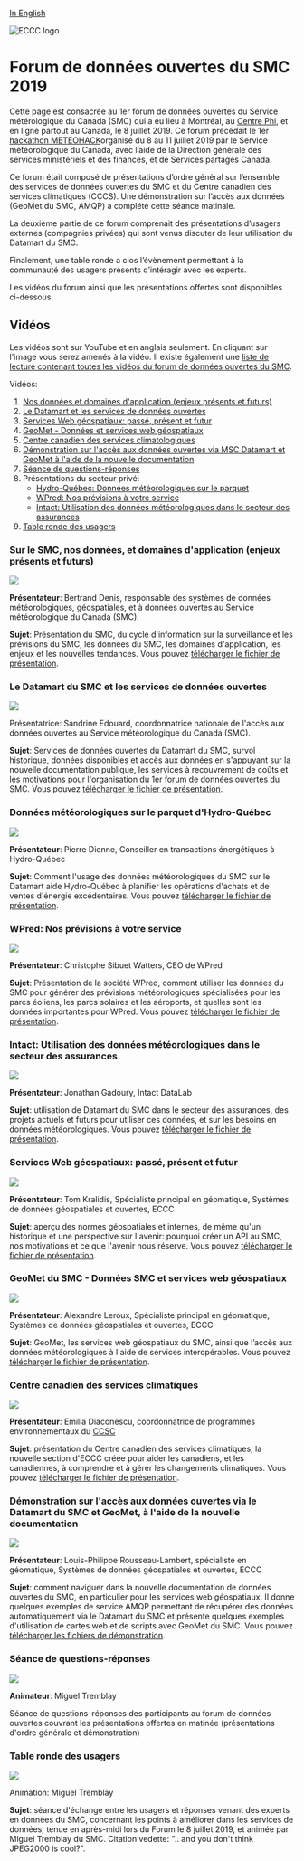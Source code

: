 [In English](open-data-forum-2019_en.md)

![ECCC logo](../img_eccc-logo.png)

# Forum de données ouvertes du SMC 2019

Cette page est consacrée au 1er forum de données ouvertes du Service métérologique du Canada (SMC) qui a eu lieu à Montréal, au [Centre Phi](https://phi-centre.com/), et en ligne partout au Canada, le 8 juillet 2019. Ce forum précédait le 1er [hackathon METEOHACK](hackaton-METEOHACK-2019_fr.md)organisé du 8 au 11 juillet 2019 par le Service météorologique du Canada, avec l’aide de la Direction générale des services ministériels et des finances, et de Services partagés Canada.

Ce forum était composé de présentations d’ordre général sur l’ensemble des services de données ouvertes du SMC et du Centre canadien des services climatiques (CCCS). Une démonstration sur l’accès aux données (GeoMet du SMC, AMQP) a complété cette séance matinale.

La deuxième partie de ce forum comprenait des présentations d’usagers externes (compagnies privées) qui sont venus discuter de leur utilisation du Datamart du SMC.

Finalement, une table ronde a clos l’évènement permettant à la communauté des usagers présents d’intéragir avec les experts.

Les vidéos du forum ainsi que les présentations offertes sont disponibles ci-dessous.

## Vidéos

Les vidéos sont sur YouTube et en anglais seulement. En cliquant sur l'image vous serez amenés à la vidéo. Il existe également une [liste de lecture contenant toutes les vidéos du forum de données ouvertes du SMC](https://www.youtube.com/playlist?list=PLK5qFJYquwatnQNIlPEHfLLyhLYL3Q9b-).

Vidéos:
1. [Nos données et domaines d'application (enjeux présents et futurs)](#sur-le-smc-nos-donn%C3%A9es-et-domaines-dapplication-enjeux-presents-et-futurs)
2. [Le Datamart et les services de données ouvertes](#repository-file-structure)
3. [Services Web géospatiaux: passé, présent et futur](#services-web-g%C3%A9ospatiaux-pass%C3%A9-pr%C3%A9sent-et-futur)
4. [GeoMet - Données et services web géospatiaux](#geomet-du-smc-donn%C3%A9es-smc-et-services-web-g%C3%A9ospatiaux)
9. [Centre canadien des services climatologiques](#centre-canadien-des-services-climatologiques)
5. [Démonstration sur l'accès aux données ouvertes via MSC Datamart et GeoMet à l'aide de la nouvelle documentation](#d%C3%A9monstration-sur-lacc%C3%A8s-aux-donn%C3%A9es-ouvertes-via-msc-datamart-et-geomet-%C3%A0-laide-de-la-nouvelle-documentation)
6. [Séance de questions-réponses](#s%C3%A9ance-de-questions-r%C3%A9ponses)
7. Présentations du secteur privé:
    * [Hydro-Québec: Données météorologiques sur le parquet](#donn%C3%A9es-m%C3%A9t%C3%A9orologiques-sur-le-parquet-dhydro-qu%C3%A9bec)
    * [WPred: Nos prévisions à votre service](#wpred-nos-pr%C3%A9visions-%C3%A0-votre-service)
    * [Intact: Utilisation des données météorologiques dans le secteur des assurances](#utilisation-des-donn%C3%A9es-m%C3%A9t%C3%A9orologiques-dans-le-secteur-des-assurances)
8. [Table ronde des usagers](#table-ronde-des-usagers-forum-des-donn%C3%A9es-ouvertes)

### Sur le SMC, nos données, et domaines d'application (enjeux présents et futurs)

[![](http://collaboration.cmc.ec.gc.ca/cmc/cmos/public_doc/events/forum_2019/bertrand-denis.png)](http://www.youtube.com/watch?v=IgNc3TxnrIA "SMC, données et domaines d'application")

**Présentateur**: Bertrand Denis, responsable des systèmes de données météorologiques, géospatiales, et à données ouvertes au Service météorologique du Canada (SMC). 

**Sujet**: Présentation du SMC, du cycle d'information sur la surveillance et les prévisions du SMC, les données du SMC, les domaines d'application, les enjeux et les nouvelles tendances. Vous pouvez [télécharger le fichier de présentation](http://collaboration.cmc.ec.gc.ca/cmc/cmos/meteohack/presentations/forum_msc-cccs/MSC_challenges_BertrandDenis.pdf).

### Le Datamart du SMC et les services de données ouvertes

[![](images/sandrine-edouard.png)](http://www.youtube.com/watch?v=RSGI0HqVB2s "Le Datamart du SMC et les services de données ouvertes")

Présentatrice: Sandrine Edouard,  coordonnatrice nationale de l'accès aux données ouvertes au Service météorologique du Canada (SMC). 

**Sujet**: Services de données ouvertes du Datamart du SMC, survol historique, données disponibles et accès aux données en s'appuyant sur la nouvelle documentation publique, les services à recouvrement de coûts et les motivations pour l'organisation du 1er forum de données ouvertes du SMC. Vous pouvez [télécharger le fichier de présentation](http://collaboration.cmc.ec.gc.ca/cmc/cmos/meteohack/presentations/forum_msc-cccs/MSC-Datamart-OpenData_SandrineEdouard.pdf).


### Données météorologiques sur le parquet d'Hydro-Québec

[![](images/hydro-quebec.png)](http://www.youtube.com/watch?v=p8aAEz_WIkE "Données météorologiques sur le parquet d'Hydro-Québec")

**Présentateur**: Pierre Dionne, Conseiller en transactions énergétiques à Hydro-Québec

**Sujet**: Comment l'usage des données météorologiques du SMC sur le Datamart aide Hydro-Québec à planifier les opérations d'achats et de ventes d'énergie excédentaires. Vous pouvez [télécharger le fichier de présentation](http://collaboration.cmc.ec.gc.ca/cmc/cmos/meteohack/presentations/forum_external-users/Presentation-DataMart%20-Pierre%20Dionne%20En.pptx).

### WPred: Nos prévisions à votre service  

[![](images/wpred.png)](http://www.youtube.com/watch?v=ufX4t2WNVts "WPred: Nos prévisions à votre service")

**Présentateur**: Christophe Sibuet Watters, CEO de WPred

**Sujet**: Présentation de la société WPred, comment utiliser les données du SMC pour générer des prévisions météorologiques spécialisées pour les parcs éoliens, les parcs solaires et les aéroports, et quelles sont les données importantes pour WPred. Vous pouvez [télécharger le fichier de présentation](http://collaboration.cmc.ec.gc.ca/cmc/cmos/meteohack/presentations/forum_external-users/WPred_Presentation_EN_Hackaton.pptx).

### Intact: Utilisation des données météorologiques dans le secteur des assurances 

[![](images/intact.png)](http://www.youtube.com/watch?v=vlotXiwHwD8 "Utilisation des données météorologiques dans le secteur des assurances")

**Présentateur**: Jonathan Gadoury, Intact DataLab

**Sujet**: utilisation de Datamart du SMC dans le secteur des assurances, des projets actuels et futurs pour utiliser ces données, et sur les besoins en données météorologiques. Vous pouvez [télécharger le fichier de présentation](http://collaboration.cmc.ec.gc.ca/cmc/cmos/meteohack/presentations/forum_external-users/2019-07-08%20-%20Weather%20Data%20in%20the%20Insurance%20Industry.pdf).

### Services Web géospatiaux: passé, présent et futur

[![](images/tom-kralidis.png)](http://www.youtube.com/watch?v=R5rWE56D1U8 "Services Web géospatiaux: passé, présent et futur")

**Présentateur**: Tom Kralidis, Spécialiste principal en géomatique, Systèmes de données géospatiales et ouvertes, ECCC

**Sujet**: aperçu des normes géospatiales et internes, de même qu'un historique et une perspective sur l'avenir: pourquoi créer un API au SMC, nos motivations et ce que l'avenir nous réserve. Vous pouvez [télécharger le fichier de présentation](http://collaboration.cmc.ec.gc.ca/cmc/cmos/meteohack/presentations/forum_msc-cccs/Geospatial_Web_services_overview_TomKralidis.pptx).

### GeoMet du SMC - Données SMC et services web géospatiaux 

[![](images/alexandre-leroux.png)](http://www.youtube.com/watch?v=LuiMPnkSyIM " GeoMet du SMC services web géospatiaux")

**Présentateur**: Alexandre Leroux, Spécialiste principal en géomatique, Systèmes de données géospatiales et ouvertes, ECCC

**Sujet**:  GeoMet, les services web géospatiaux du SMC, ainsi que l’accès aux données météorologiques à l'aide de services interopérables. Vous pouvez [télécharger le fichier de présentation](http://collaboration.cmc.ec.gc.ca/cmc/cmos/meteohack/presentations/forum_msc-cccs/MSC-GeoMet_AlexandreLeroux.pptx).

### Centre canadien des services climatiques 

[![](images/emilia-diaconescu.png)](http://www.youtube.com/watch?v=QmsDfJ9W5m0 "Centre canadien des services climatologiques")

**Présentateur**: Emilia Diaconescu, coordonnatrice de programmes environnementaux du [CCSC](https://www.canada.ca/fr/environnement-changement-climatique/services/changements-climatiques/centre-canadien-services-climatiques.html)

**Sujet**: présentation du Centre canadien des services climatiques, la nouvelle section d'ECCC créée pour aider les canadiens, et les canadiennes, à comprendre et à gérer les changements climatiques. Vous pouvez [télécharger le fichier de présentation](http://collaboration.cmc.ec.gc.ca/cmc/cmos/meteohack/presentations/forum_msc-cccs/Intro_CCCS_EmiliaDiaconescu.pdf).

### Démonstration sur l'accès aux données ouvertes via le Datamart du SMC et GeoMet, à l'aide de la nouvelle documentation

[![](images/lp-rousseau-lambert.png)](http://www.youtube.com/watch?v=nCUSrFgwp8Q "Démonstration sur l'accès aux données ouvertes via MSC Datamart et GeoMet, à l'aide de la nouvelle documentation")

**Présentateur**: Louis-Philippe Rousseau-Lambert, spécialiste en géomatique, Systèmes de données géospatiales et ouvertes, ECCC

**Sujet**: comment naviguer dans la nouvelle documentation de données ouvertes du SMC, en particulier pour les services web géospatiaux. Il donne quelques exemples de service AMQP permettant de récupérer des données automatiquement via le Datamart du SMC et présente quelques exemples d'utilisation de cartes web et de scripts avec GeoMet du SMC. Vous pouvez [télécharger les fichiers de démonstration](http://collaboration.cmc.ec.gc.ca/cmc/cmos/meteohack/demos/meteohack-demo.zip).

### Séance de questions-réponses 

[![](images/questions-and-answers.jpg)](http://www.youtube.com/watch?v=ZhrZ824IOFc "Table ronde des usagers - Forum des données ouvertes")

**Animateur**: Miguel Tremblay

Séance de questions–réponses des participants au forum de données ouvertes couvrant les présentations offertes en matinée (présentations d'ordre générale et démonstration) 

### Table ronde des usagers

[![](images/table-ronde.jpg)](http://www.youtube.com/watch?v=ZhrZ824IOFc "Table ronde des usagers - Forum des données ouvertes")

Animation: Miguel Tremblay

**Sujet**: séance d'échange entre les usagers et réponses venant des experts en données du SMC, concernant les points à améliorer dans les services de données; tenue en après-midi lors du Forum le 8 juillet 2019, et animée par Miguel Tremblay du SMC. Citation vedette: ".. and you don't think JPEG2000 is cool?".


